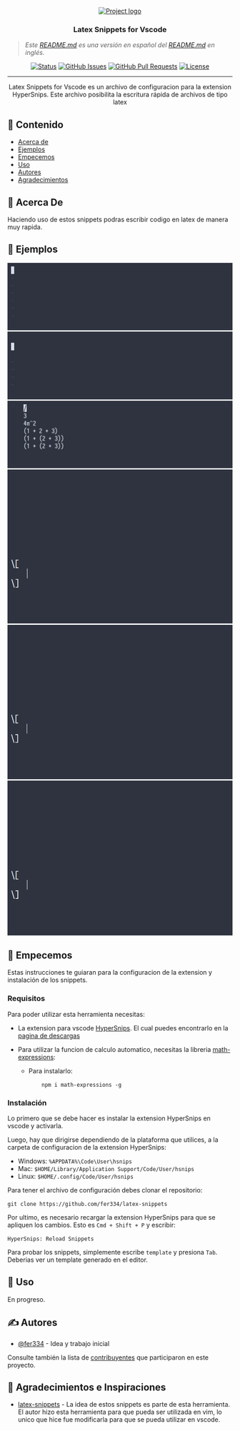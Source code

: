 <p align="center">
  <a href="" rel="noopener">
 <img width=200px height=200px src="https://i.imgur.com/6wj0hh6.jpg" alt="Project logo"></a>
</p>

<h3 align="center">Latex Snippets for Vscode</h3>

>_Este [README.md](README-Spanish.md) es una versión en español del [README.md](README.md) en inglés._

<div align="center">

[![Status](https://img.shields.io/badge/status-active-success.svg)]()
[![GitHub Issues](https://img.shields.io/github/issues/fer334/latex-snippets)](https://github.com/fer334/latex-snippets/issues)
[![GitHub Pull Requests](https://img.shields.io/github/issues-pr/fer334/latex-snippets)](https://github.com/fer334/latex-snippets/pulls)
[![License](https://img.shields.io/badge/license-MIT-blue.svg)](/LICENSE)

</div>

---

<p align="center"> Latex Snippets for Vscode es un archivo de configuracion para la extension HyperSnips. Este archivo posibilita la escritura rápida de archivos de tipo latex
    <br> 
</p>

## 📝 Contenido

- [Acerca de](#about)
- [Ejemplos](#example)
- [Empecemos](#getting_started)
- [Uso](#usage)
- [Autores](#authors)
- [Agradecimientos](#acknowledgement)

## 🧐 Acerca De <a name = "about"></a>

Haciendo uso de estos snippets podras escribir codigo en latex de manera muy rapida.

## 🚀 Ejemplos <a name = "example"></a>
<img src="./img/mkdm.gif">
<img src="./img/superscripts.gif">
<img src="./img/frac.gif">
<img src="./img/bazel2.gif">
<img src="./img/complex5.gif">
<img src="./img/sum4.gif">

## 🏁 Empecemos <a name = "getting_started"></a>

Estas instrucciones te guiaran para la configuracion de la extension y instalación de los snippets.

### Requisitos

Para poder utilizar esta herramienta necesitas:
- La extension para vscode [HyperSnips](https://github.com/draivin/hsnips). El cual puedes encontrarlo en la [pagina de descargas](https://marketplace.visualstudio.com/items?itemName=draivin.hsnips)

- Para utilizar la funcion de calculo automatico, necesitas la libreria [math-expressions](https://github.com/Doenet/math-expressions):

    - Para instalarlo: 
        ```
            npm i math-expressions -g
        ```

### Instalación

Lo primero que se debe hacer es instalar la extension HyperSnips en vscode y activarla.

Luego, hay que dirigirse dependiendo de la plataforma que utilices, a la carpeta de configuracion de la extension HyperSnips:
- Windows: ```%APPDATA%\Code\User\hsnips```
- Mac: ```$HOME/Library/Application Support/Code/User/hsnips```
- Linux: ```$HOME/.config/Code/User/hsnips```

Para tener el archivo de configuración debes clonar el repositorio:
```
git clone https://github.com/fer334/latex-snippets
```

Por ultimo, es necesario recargar la extension HyperSnips para que se apliquen los cambios. Esto es ```Cmd + Shift + P``` y escribir:
```
HyperSnips: Reload Snippets
```

Para probar los snippets, simplemente escribe ```template``` y presiona ```Tab```. Deberias ver un template generado en el editor.


## 🎈 Uso <a name="usage"></a>

En progreso.

## ✍️ Autores <a name = "authors"></a>

- [@fer334](https://github.com/fer334) - Idea y trabajo inicial

Consulte también la lista de [contribuyentes](https://github.com/fer334/latex-snippets/contributors) que participaron en este proyecto. 

## 🎉 Agradecimientos e Inspiraciones <a name = "acknowledgement"></a>

- [latex-snippets](https://github.com/gillescastel/latex-snippets) - La idea de estos snippets es parte de esta herramienta. El autor hizo esta herramienta para que pueda ser utilizada en vim, lo unico que hice fue modificarla para que se pueda utilizar en vscode.
